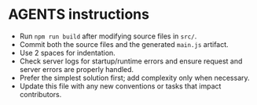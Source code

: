 # AGENTS instructions

- Run `npm run build` after modifying source files in `src/`.
- Commit both the source files and the generated `main.js` artifact.
- Use 2 spaces for indentation.
- Check server logs for startup/runtime errors and ensure request and server errors are properly handled.
- Prefer the simplest solution first; add complexity only when necessary.
- Update this file with any new conventions or tasks that impact contributors.
